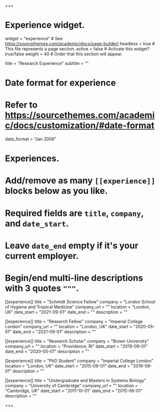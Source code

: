 +++
# Experience widget.
widget = "experience"  # See https://sourcethemes.com/academic/docs/page-builder/
headless = true  # This file represents a page section.
active = false  # Activate this widget? true/false
weight = 40  # Order that this section will appear.

title = "Research Experience"
subtitle = ""

# Date format for experience
#   Refer to https://sourcethemes.com/academic/docs/customization/#date-format
date_format = "Jan 2006"

# Experiences.
#   Add/remove as many `[[experience]]` blocks below as you like.
#   Required fields are `title`, `company`, and `date_start`.
#   Leave `date_end` empty if it's your current employer.
#   Begin/end multi-line descriptions with 3 quotes `"""`.
[[experience]]
  title = "Schmidt Science Fellow"
  company = "London School of Hygiene and Tropical Medicine"
  company_url = ""
  location = "London, UK"
  date_start = "2021-09-01"
  date_end = ""
  description = ""
  
[[experience]]
  title = "Research Fellow"
  company = "Imperial College London"
  company_url = ""
  location = "London, UK"
  date_start = "2020-05-01"
  date_end = "2021-09-01"
  description = ""
  
[[experience]]
  title = "Research Scholar"
  company = "Brown University"
  company_url = ""
  location = "Providence, RI"
  date_start = "2019-09-01"
  date_end = "2020-05-01"
  description = ""
  
[[experience]]
  title = "PhD Student"
  company = "Imperial College London"
  location = "London, UK"
  date_start = "2015-09-01"
  date_end = "2019-09-01"
  description = ""
  
[[experience]]
  title = "Undergraduate and Masters in Systems Biology"
  company = "University of Cambridge"
  company_url = ""
  location = "Cambridge, UK"
  date_start = "2011-10-01"
  date_end = "2015-06-01"
  description = ""

+++
